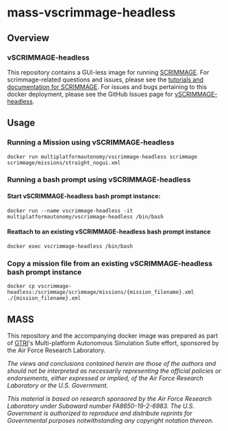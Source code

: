 # mass-vscrimmage-headless

## Overview
### vSCRIMMAGE-headless
This repository contains a GUI-less image for running [SCRIMMAGE](https://github.com/gtri/scrimmage).  For scrimmage-related questions and issues, please see the [tutorials and documentation for SCRIMMAGE](http://scrimmagesim.org).  For issues and bugs pertaining to this docker deployment, please see the GitHub Issues page for [vSCRIMMAGE-headless](https://github.com/Multiplatform-Autonomy-Simulation-Suite/mass-vscrimmage-headless).

## Usage
### Running a Mission using vSCRIMMAGE-headless
```
docker run multiplatformautonomy/vscrimmage-headless scrimmage scrimmage/missions/straight_nogui.xml
```

### Running a bash prompt using vSCRIMMAGE-headless
#### Start vSCRIMMAGE-headless bash prompt instance:
```
docker run --name vscrimmage-headless -it multiplatformautonomy/vscrimmage-headless /bin/bash
```

#### Reattach to an existing vSCRIMMAGE-headless bash prompt instance
```
docker exec vscrimmage-headless /bin/bash
```

### Copy a mission file from an existing vSCRIMMAGE-headless bash prompt instance
```
docker cp vscrimmage-headless:/scrimmage/scrimmage/missions/{mission_filename}.xml ./{mission_filename}.xml
```

## MASS
This repository and the accompanying docker image was prepared as part of [GTRI](https://gtri.gatech.edu)'s Multi-platform Autonomous Simulation Suite effort, sponsored by the Air Force Research Laboratory.

*The views and conclusions contained herein are those of the authors and should not be interpreted as necessarily representing the official policies or endorsements, either expressed or implied, of the Air Force Research Laboratory or the U.S. Government.*

*This material is based on research sponsored by the Air Force Research Laboratory under Subaward number FA8650-19-2-6983. The U.S. Government is authorized to reproduce and distribute reprints for Governmental purposes notwithstanding any copyright notation thereon.*
